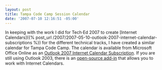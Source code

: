 ```yaml
---
layout: post
title: Tampa Code Camp Session Calendar
date: '2007-07-10 12:16:51 -05:00'
---
```


In keeping with the work I did for Tech·Ed 2007 to create [Internet Calendars]({% post_url /2007/2007-05-10-outlook-2007-internet-calendar-subscriptions %}) for the different technical tracks, I have created a similar calendar for Tampa Code Camp. The calendar is available from Microsoft Office Online as an [Outlook 2007 Internet Calendar Subscription](webcals://calendars.office.microsoft.com/pubcalstorage/q40rvv4z74713/Tampa_Code_Camp_Calendar.ics). If you are still using Outlook 2003, there is an [open-source add-in](http://sourceforge.net/projects/remotecalendars) that allows you to work with Internet Calendars.
